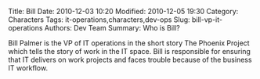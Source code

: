 Title: Bill
Date: 2010-12-03 10:20
Modified: 2010-12-05 19:30
Category: Characters
Tags: it-operations,characters,dev-ops
Slug: bill-vp-it-operations
Authors: Dev Team
Summary: Who is Bill?

Bill Palmer is the VP of IT operations in the short story The Phoenix Project which tells the story of work in the IT space. Bill is responsible for ensuring that IT delivers on work projects and faces trouble because of the business IT workflow.


